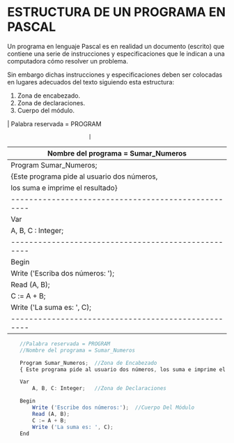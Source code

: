 # ESTRUCTURA DE UN PROGRAMA EN PASCAL

Un programa en lenguaje Pascal es en realidad un documento (escrito) que contiene una serie de instrucciones y especificaciones que le indican a una computadora cómo resolver un problema.

Sin embargo dichas instrucciones y especificaciones deben ser colocadas en lugares adecuados del texto siguiendo esta estructura:

1. Zona de encabezado.
2. Zona de declaraciones.
3. Cuerpo del módulo.


|           Palabra reservada = PROGRAM

                              |
|           Nombre del programa = Sumar_Numeros                         |
|-----------------------------------------------------------------------|
|   Program Sumar_Numeros;                          |                   |                  
|   {Este programa pide al usuario dos números,     |   Encabezado      |
|   los suma e imprime el resultado}                |                   |
|---------------------------------------------------|-------------------|
|   Var                                             |                   |
|       A, B, C : Integer;                          |   Declaraciones   |
|---------------------------------------------------|-------------------|
|   Begin                                           |                   |
|       Write ('Escriba dos números: ');            |      Cuerpo       |
|       Read (A, B);                                |        Del        |
|       C := A + B;                                 |      Módulo       |
|       Write ('La suma es: ', C);                  |                   |
|---------------------------------------------------|-------------------|

```javascript 
    //Palabra reservada = PROGRAM
    //Nombre del programa = Sumar_Numeros

    Program Sumar_Numeros;  //Zona de Encabezado
    { Este programa pide al usuario dos números, los suma e imprime el resultado}

    Var
        A, B, C: Integer;   //Zona de Declaraciones

    Begin
        Write ('Escribe dos números:');  //Cuerpo Del Módulo
        Read (A, B); 
        C := A + B;
        Write ('La suma es: ', C);
    End
```              
